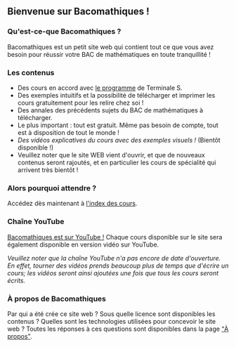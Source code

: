## Bienvenue sur Bacomathiques !

### Qu'est-ce-que Bacomathiques ?

Bacomathiques est un petit site web qui contient tout ce que vous avez besoin pour réussir votre BAC de mathématiques en toute tranquillité !

### Les contenus

*  Des cours en accord avec [le programme](http://media.education.gouv.fr/file/special_8_men/98/4/mathematiques_S_195984.pdf) de Terminale S.
*  Des exemples intuitifs et la possibilité de télécharger et imprimer les cours gratuitement pour les relire chez soi !
*  Des annales des précédents sujets du BAC de mathématiques à télécharger.
*  Le plus important : tout est gratuit. Même pas besoin de compte, tout est à disposition de tout le monde !
*  _Des vidéos explicatives du cours avec des exemples visuels !_ (Bientôt disponible !)
*  Veuillez noter que le site WEB vient d'ouvrir, et que de nouveaux contenus seront rajoutés, et en particulier les cours de spécialité qui arrivent très bientôt !

### Alors pourquoi attendre ?

Accédez dès maintenant à [l'index des cours](https://bacomathiqu.es/cours/).

### Chaîne YouTube

[Bacomathiques est sur YouTube !](https://www.youtube.com/channel/UCmSSf75fsn1e6wOTV9R1Y9Q) Chaque cours disponible sur le site sera également disponible en version vidéo sur YouTube.

<!--
[![Présentation](https://img.youtube.com/vi/NTf1WAi2mig/0.jpg)](https://www.youtube.com/watch?v=NTf1WAi2mig)
-->

_Veuillez noter que la chaîne YouTube n'a pas encore de date d'ouverture. En effet, tourner des vidéos prends beaucoup plus de temps que d'écrire un cours; les vidéos seront ainsi ajoutées une fois que tous les cours seront écrits._

### À propos de Bacomathiques

Par qui a été crée ce site web ? Sous quelle licence sont disponibles les contenus ? Quelles sont les technologies utilisées pour concevoir le site web ? Toutes les réponses à ces questions sont disponibles dans la page [<q>À propos</q>](https://bacomathiqu.es/about.html).
